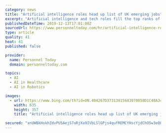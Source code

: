 ```yaml
---
category: news
title: "Artificial intelligence roles head up list of UK emerging jobs"
excerpt: "Artificial intelligence and tech roles fill the top ranks of the UK’s fastest ... Financial services, government, IT, non-profits and healthcare were among the prime recruiters for this role. The research also revealed emerging roles that required a high degree of human interaction: customer success specialists, sales development ..."
publishedDateTime: 2019-12-13T17:01:00Z
sourceUrl: https://www.personneltoday.com/hr/artificial-intelligence-roles-head-up-list-of-uk-emerging-jobs/
type: article
quality: 41
heat: 41
published: false

provider:
  name: Personnel Today
  domain: personneltoday.com

topics:
  - AI
  - AI in Healthcare
  - AI in Robotics

images:
  - url: https://www.bing.com/th?id=ON.404267D37313015643970058D1C40A34
    width: 635
    height: 357
    title: "Artificial intelligence roles head up list of UK emerging jobs"

secured: "xnUWBkHokhZdvPU5AejS7uRjXa9IVbLSlGPjs4qufREMCYHscYjdChO5w3eQL+2FML8mQPOedh6qmKSUu9tnTsYZkDvfS3WJqCAl7LZRPFA2/U59G8fetRrbbFKmVVyjA576NvLOO97PypbdIRCYnNn0vV+Wb2vYZ7h4LRlfbfhQQLkYdmiB8arCoUGky40cfdliiw/paOBqs3m8bShvsA+RzqSJrS2DePhFlSt3ynE+u8B8fAZmsvt4cGIbEaKrjza8VJ25mmxEJrR1AKgm2w==;JOFGwVPmQEp11h0TGFnIww=="
---
```


